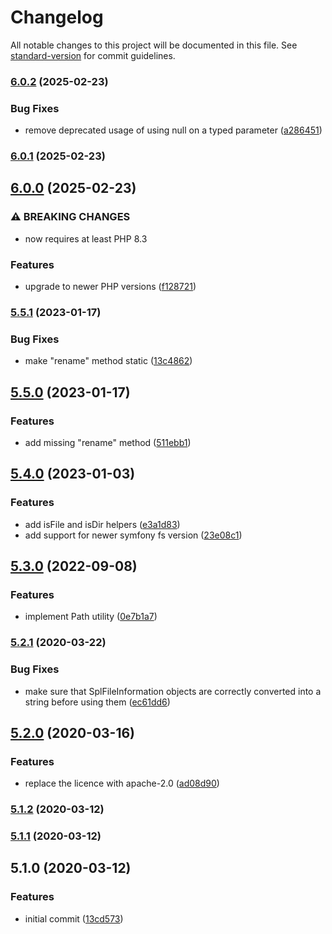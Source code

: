 # Changelog

All notable changes to this project will be documented in this file. See [standard-version](https://github.com/conventional-changelog/standard-version) for commit guidelines.

### [6.0.2](https://github.com/Neunerlei/filesystem/compare/v6.0.1...v6.0.2) (2025-02-23)


### Bug Fixes

* remove deprecated usage of using null on a typed parameter ([a286451](https://github.com/Neunerlei/filesystem/commit/a286451b9a64e0a5ef5e3d53c548c871763c61f4))

### [6.0.1](https://github.com/Neunerlei/filesystem/compare/v6.0.0...v6.0.1) (2025-02-23)

## [6.0.0](https://github.com/Neunerlei/filesystem/compare/v5.5.1...v6.0.0) (2025-02-23)


### ⚠ BREAKING CHANGES

* now requires at least PHP 8.3

### Features

* upgrade to newer PHP versions ([f128721](https://github.com/Neunerlei/filesystem/commit/f128721a040bf78a3ec501188cb6394613c03ab6))

### [5.5.1](https://github.com/Neunerlei/filesystem/compare/v5.5.0...v5.5.1) (2023-01-17)


### Bug Fixes

* make "rename" method static ([13c4862](https://github.com/Neunerlei/filesystem/commit/13c48625fb0594553b052344032e61ace3f5751e))

## [5.5.0](https://github.com/Neunerlei/filesystem/compare/v5.4.0...v5.5.0) (2023-01-17)


### Features

* add missing "rename" method ([511ebb1](https://github.com/Neunerlei/filesystem/commit/511ebb17bead16075c4eab9d782c71f1a77649d6))

## [5.4.0](https://github.com/Neunerlei/filesystem/compare/v5.3.0...v5.4.0) (2023-01-03)


### Features

* add isFile and isDir helpers ([e3a1d83](https://github.com/Neunerlei/filesystem/commit/e3a1d8309df23ed3ac906888a2d4c6bad0fd172d))
* add support for newer symfony fs version ([23e08c1](https://github.com/Neunerlei/filesystem/commit/23e08c1b29ae256199e22653ca7dc8ff8f7d05bd))

## [5.3.0](https://github.com/Neunerlei/filesystem/compare/v5.2.1...v5.3.0) (2022-09-08)


### Features

* implement Path utility ([0e7b1a7](https://github.com/Neunerlei/filesystem/commit/0e7b1a7cec84d168904a212b997f0b63cc1f281c))

### [5.2.1](https://github.com/Neunerlei/filesystem/compare/v5.2.0...v5.2.1) (2020-03-22)


### Bug Fixes

* make sure that SplFileInformation objects are correctly converted into a string before using them ([ec61dd6](https://github.com/Neunerlei/filesystem/commit/ec61dd68c85ee532ce48430d77dcc981cc495188))

## [5.2.0](https://github.com/Neunerlei/filesystem/compare/v5.1.2...v5.2.0) (2020-03-16)


### Features

* replace the licence with apache-2.0 ([ad08d90](https://github.com/Neunerlei/filesystem/commit/ad08d90a218f736d646291e8acbbf1eb71e78701))

### [5.1.2](https://github.com/Neunerlei/filesystem/compare/v5.1.1...v5.1.2) (2020-03-12)

### [5.1.1](https://github.com/Neunerlei/filesystem/compare/v5.1.0...v5.1.1) (2020-03-12)

## 5.1.0 (2020-03-12)


### Features

* initial commit ([13cd573](https://github.com/Neunerlei/filesystem/commit/13cd573d8ec3566b9333adc2fc32c50afadf0cf5))
